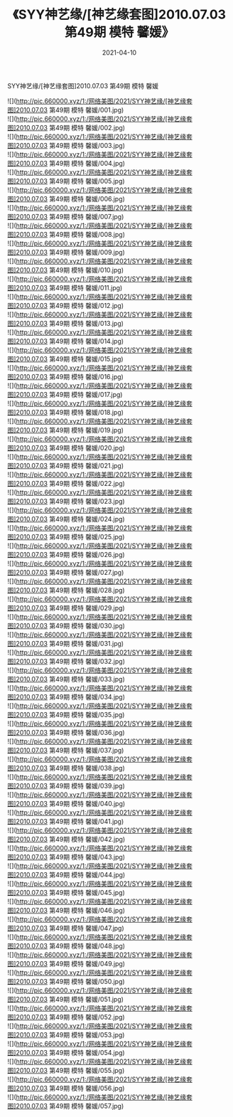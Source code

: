 ﻿---
layout: post
title:  《SYY神艺缘/[神艺缘套图]2010.07.03 第49期 模特 馨媛》
date:   2021-04-10
img: http://pic.660000.xyz/1:/网络美图/2021/SYY神艺缘/[神艺缘套图]2010.07.03 第49期 模特 馨媛/000.jpg
categories: [美女, 清纯, 唯美]
---

SYY神艺缘/[神艺缘套图]2010.07.03 第49期 模特 馨媛

 ![](http://pic.660000.xyz/1:/网络美图/2021/SYY神艺缘/[神艺缘套图]2010.07.03 第49期 模特 馨媛/001.jpg) <br>![](http://pic.660000.xyz/1:/网络美图/2021/SYY神艺缘/[神艺缘套图]2010.07.03 第49期 模特 馨媛/002.jpg) <br>![](http://pic.660000.xyz/1:/网络美图/2021/SYY神艺缘/[神艺缘套图]2010.07.03 第49期 模特 馨媛/003.jpg) <br>![](http://pic.660000.xyz/1:/网络美图/2021/SYY神艺缘/[神艺缘套图]2010.07.03 第49期 模特 馨媛/004.jpg) <br>![](http://pic.660000.xyz/1:/网络美图/2021/SYY神艺缘/[神艺缘套图]2010.07.03 第49期 模特 馨媛/005.jpg) <br>![](http://pic.660000.xyz/1:/网络美图/2021/SYY神艺缘/[神艺缘套图]2010.07.03 第49期 模特 馨媛/006.jpg) <br>![](http://pic.660000.xyz/1:/网络美图/2021/SYY神艺缘/[神艺缘套图]2010.07.03 第49期 模特 馨媛/007.jpg) <br>![](http://pic.660000.xyz/1:/网络美图/2021/SYY神艺缘/[神艺缘套图]2010.07.03 第49期 模特 馨媛/008.jpg) <br>![](http://pic.660000.xyz/1:/网络美图/2021/SYY神艺缘/[神艺缘套图]2010.07.03 第49期 模特 馨媛/009.jpg) <br>![](http://pic.660000.xyz/1:/网络美图/2021/SYY神艺缘/[神艺缘套图]2010.07.03 第49期 模特 馨媛/010.jpg) <br>![](http://pic.660000.xyz/1:/网络美图/2021/SYY神艺缘/[神艺缘套图]2010.07.03 第49期 模特 馨媛/011.jpg) <br>![](http://pic.660000.xyz/1:/网络美图/2021/SYY神艺缘/[神艺缘套图]2010.07.03 第49期 模特 馨媛/012.jpg) <br>![](http://pic.660000.xyz/1:/网络美图/2021/SYY神艺缘/[神艺缘套图]2010.07.03 第49期 模特 馨媛/013.jpg) <br>![](http://pic.660000.xyz/1:/网络美图/2021/SYY神艺缘/[神艺缘套图]2010.07.03 第49期 模特 馨媛/014.jpg) <br>![](http://pic.660000.xyz/1:/网络美图/2021/SYY神艺缘/[神艺缘套图]2010.07.03 第49期 模特 馨媛/015.jpg) <br>![](http://pic.660000.xyz/1:/网络美图/2021/SYY神艺缘/[神艺缘套图]2010.07.03 第49期 模特 馨媛/016.jpg) <br>![](http://pic.660000.xyz/1:/网络美图/2021/SYY神艺缘/[神艺缘套图]2010.07.03 第49期 模特 馨媛/017.jpg) <br>![](http://pic.660000.xyz/1:/网络美图/2021/SYY神艺缘/[神艺缘套图]2010.07.03 第49期 模特 馨媛/018.jpg) <br>![](http://pic.660000.xyz/1:/网络美图/2021/SYY神艺缘/[神艺缘套图]2010.07.03 第49期 模特 馨媛/019.jpg) <br>![](http://pic.660000.xyz/1:/网络美图/2021/SYY神艺缘/[神艺缘套图]2010.07.03 第49期 模特 馨媛/020.jpg) <br>![](http://pic.660000.xyz/1:/网络美图/2021/SYY神艺缘/[神艺缘套图]2010.07.03 第49期 模特 馨媛/021.jpg) <br>![](http://pic.660000.xyz/1:/网络美图/2021/SYY神艺缘/[神艺缘套图]2010.07.03 第49期 模特 馨媛/022.jpg) <br>![](http://pic.660000.xyz/1:/网络美图/2021/SYY神艺缘/[神艺缘套图]2010.07.03 第49期 模特 馨媛/023.jpg) <br>![](http://pic.660000.xyz/1:/网络美图/2021/SYY神艺缘/[神艺缘套图]2010.07.03 第49期 模特 馨媛/024.jpg) <br>![](http://pic.660000.xyz/1:/网络美图/2021/SYY神艺缘/[神艺缘套图]2010.07.03 第49期 模特 馨媛/025.jpg) <br>![](http://pic.660000.xyz/1:/网络美图/2021/SYY神艺缘/[神艺缘套图]2010.07.03 第49期 模特 馨媛/026.jpg) <br>![](http://pic.660000.xyz/1:/网络美图/2021/SYY神艺缘/[神艺缘套图]2010.07.03 第49期 模特 馨媛/027.jpg) <br>![](http://pic.660000.xyz/1:/网络美图/2021/SYY神艺缘/[神艺缘套图]2010.07.03 第49期 模特 馨媛/028.jpg) <br>![](http://pic.660000.xyz/1:/网络美图/2021/SYY神艺缘/[神艺缘套图]2010.07.03 第49期 模特 馨媛/029.jpg) <br>![](http://pic.660000.xyz/1:/网络美图/2021/SYY神艺缘/[神艺缘套图]2010.07.03 第49期 模特 馨媛/030.jpg) <br>![](http://pic.660000.xyz/1:/网络美图/2021/SYY神艺缘/[神艺缘套图]2010.07.03 第49期 模特 馨媛/031.jpg) <br>![](http://pic.660000.xyz/1:/网络美图/2021/SYY神艺缘/[神艺缘套图]2010.07.03 第49期 模特 馨媛/032.jpg) <br>![](http://pic.660000.xyz/1:/网络美图/2021/SYY神艺缘/[神艺缘套图]2010.07.03 第49期 模特 馨媛/033.jpg) <br>![](http://pic.660000.xyz/1:/网络美图/2021/SYY神艺缘/[神艺缘套图]2010.07.03 第49期 模特 馨媛/034.jpg) <br>![](http://pic.660000.xyz/1:/网络美图/2021/SYY神艺缘/[神艺缘套图]2010.07.03 第49期 模特 馨媛/035.jpg) <br>![](http://pic.660000.xyz/1:/网络美图/2021/SYY神艺缘/[神艺缘套图]2010.07.03 第49期 模特 馨媛/036.jpg) <br>![](http://pic.660000.xyz/1:/网络美图/2021/SYY神艺缘/[神艺缘套图]2010.07.03 第49期 模特 馨媛/037.jpg) <br>![](http://pic.660000.xyz/1:/网络美图/2021/SYY神艺缘/[神艺缘套图]2010.07.03 第49期 模特 馨媛/038.jpg) <br>![](http://pic.660000.xyz/1:/网络美图/2021/SYY神艺缘/[神艺缘套图]2010.07.03 第49期 模特 馨媛/039.jpg) <br>![](http://pic.660000.xyz/1:/网络美图/2021/SYY神艺缘/[神艺缘套图]2010.07.03 第49期 模特 馨媛/040.jpg) <br>![](http://pic.660000.xyz/1:/网络美图/2021/SYY神艺缘/[神艺缘套图]2010.07.03 第49期 模特 馨媛/041.jpg) <br>![](http://pic.660000.xyz/1:/网络美图/2021/SYY神艺缘/[神艺缘套图]2010.07.03 第49期 模特 馨媛/042.jpg) <br>![](http://pic.660000.xyz/1:/网络美图/2021/SYY神艺缘/[神艺缘套图]2010.07.03 第49期 模特 馨媛/043.jpg) <br>![](http://pic.660000.xyz/1:/网络美图/2021/SYY神艺缘/[神艺缘套图]2010.07.03 第49期 模特 馨媛/044.jpg) <br>![](http://pic.660000.xyz/1:/网络美图/2021/SYY神艺缘/[神艺缘套图]2010.07.03 第49期 模特 馨媛/045.jpg) <br>![](http://pic.660000.xyz/1:/网络美图/2021/SYY神艺缘/[神艺缘套图]2010.07.03 第49期 模特 馨媛/046.jpg) <br>![](http://pic.660000.xyz/1:/网络美图/2021/SYY神艺缘/[神艺缘套图]2010.07.03 第49期 模特 馨媛/047.jpg) <br>![](http://pic.660000.xyz/1:/网络美图/2021/SYY神艺缘/[神艺缘套图]2010.07.03 第49期 模特 馨媛/048.jpg) <br>![](http://pic.660000.xyz/1:/网络美图/2021/SYY神艺缘/[神艺缘套图]2010.07.03 第49期 模特 馨媛/049.jpg) <br>![](http://pic.660000.xyz/1:/网络美图/2021/SYY神艺缘/[神艺缘套图]2010.07.03 第49期 模特 馨媛/050.jpg) <br>![](http://pic.660000.xyz/1:/网络美图/2021/SYY神艺缘/[神艺缘套图]2010.07.03 第49期 模特 馨媛/051.jpg) <br>![](http://pic.660000.xyz/1:/网络美图/2021/SYY神艺缘/[神艺缘套图]2010.07.03 第49期 模特 馨媛/052.jpg) <br>![](http://pic.660000.xyz/1:/网络美图/2021/SYY神艺缘/[神艺缘套图]2010.07.03 第49期 模特 馨媛/053.jpg) <br>![](http://pic.660000.xyz/1:/网络美图/2021/SYY神艺缘/[神艺缘套图]2010.07.03 第49期 模特 馨媛/054.jpg) <br>![](http://pic.660000.xyz/1:/网络美图/2021/SYY神艺缘/[神艺缘套图]2010.07.03 第49期 模特 馨媛/055.jpg) <br>![](http://pic.660000.xyz/1:/网络美图/2021/SYY神艺缘/[神艺缘套图]2010.07.03 第49期 模特 馨媛/056.jpg) <br>![](http://pic.660000.xyz/1:/网络美图/2021/SYY神艺缘/[神艺缘套图]2010.07.03 第49期 模特 馨媛/057.jpg) <br>